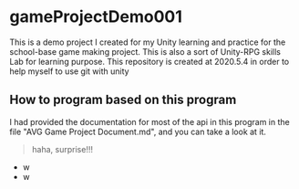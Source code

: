 # gameProjectDemo001
This is a demo project I created for my Unity learning and practice for the school-base game making project. This is also a sort of Unity-RPG skills Lab for learning purpose. This repository is created at 2020.5.4 in order to help myself to use git with unity

## How to program based on this program
I had provided the documentation for most of the api in this program in the file "AVG Game Project Document.md", and you can take a look at it.





> haha, surprise!!!
- w
- w
